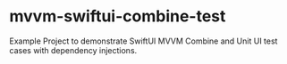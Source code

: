 # mvvm-swiftui-combine-test
Example Project to demonstrate SwiftUI MVVM Combine and Unit UI test cases with dependency injections.
